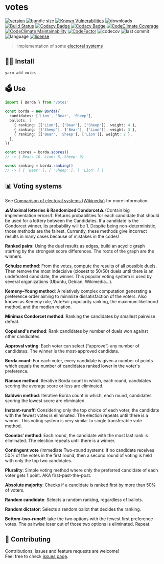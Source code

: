 # votes

[![version](https://img.shields.io/npm/v/votes)](https://www.npmjs.com/package/votes)
![bundle size](https://img.shields.io/bundlephobia/min/votes)
[![Known Vulnerabilities](https://snyk.io/test/github/lzear/votes/badge.svg?targetFile=package.json)](https://snyk.io/test/github/lzear/votes?targetFile=package.json)
![downloads](https://img.shields.io/npm/dm/votes)
[![Build Status](https://travis-ci.com/lzear/votes.svg?branch=master)](https://travis-ci.com/lzear/votes)
[![Codacy Badge](https://app.codacy.com/project/badge/Coverage/d2378c63d95f41efb79072176f015976)](https://www.codacy.com/gh/lzear/votes/dashboard?utm_source=github.com&utm_medium=referral&utm_content=lzear/votes&utm_campaign=Badge_Coverage)
[![Codacy Badge](https://api.codacy.com/project/badge/Grade/08af655918d741d1bffca7ec12ba72be)](https://app.codacy.com/gh/lzear/votes?utm_source=github.com&utm_medium=referral&utm_content=lzear/votes&utm_campaign=Badge_Grade_Settings)
[![CodeClimate Coverage](https://api.codeclimate.com/v1/badges/0a98aa30f16e04bc3eac/test_coverage)](https://codeclimate.com/github/lzear/votes/test_coverage)
[![CodeClimate Maintainability](https://api.codeclimate.com/v1/badges/0a98aa30f16e04bc3eac/maintainability)](https://codeclimate.com/github/lzear/votes/maintainability)
[![CodeFactor](https://www.codefactor.io/repository/github/lzear/votes/badge)](https://www.codefactor.io/repository/github/lzear/votes)
![codecov](https://codecov.io/gh/lzear/votes/branch/master/graph/badge.svg?token=Fd9Jk4FeBY)
![last commit](https://img.shields.io/github/last-commit/lzear/votes)
![language](https://img.shields.io/github/languages/top/lzear/votes)
[![license](https://img.shields.io/github/license/lzear/votes)](https://github.com/lzear/votes/blob/master/LICENSE)

> Implementation of some
> [electoral systems](https://en.wikipedia.org/wiki/Electoral_system)

## 🧑‍💻 Install

```sh
yarn add votes
```

## 🗳️ Use

```typescript
import { Borda } from 'votes'

const borda = new Borda({
  candidates: ['Lion', 'Bear', 'Sheep'],
  ballots: [
    { ranking: [['Lion'], ['Bear'], ['Sheep']], weight: 4 },
    { ranking: [['Sheep'], ['Bear'], ['Lion']], weight: 3 },
    { ranking: [['Bear', 'Sheep'], ['Lion']], weight: 2 },
  ],
})

const scores = borda.scores()
// -> { Bear: 10, Lion: 8, Sheep: 9}

const ranking = borda.ranking()
// -> [ [ 'Bear' ], [ 'Sheep' ], [ 'Lion' ] ]
```

## 📊 Voting systems

See
[Comparison of electoral systems (Wikipedia)](https://en.wikipedia.org/wiki/Comparison_of_electoral_systems)
for more information.

**⚠️Maximal lotteries & Randomized Condorcet⚠️** (Contain big implementation
errors!): Returns probabilities for each candidate that should be used for a
lottery between the Candidates. If a candidate is the Condorcet winner, its
probability will be 1. Despite being non-deterministic, those methods are the
fairest. Currently, these methods give incorrect results in many cases because
of mistakes in the codes!

**Ranked pairs**: Using the duel results as edges, build an acyclic graph
starting by the strongest score differences. The roots of the graph are the
winners.

**Schulze method**: From the votes, compute the results of all possible duels.
Then remove the most indecisive (closest to 50/50) duels until there is an
undefeated candidate, the winner. This popular voting system is used by several
organizations (Ubuntu, Debian, Wikimedia...).

**Kemeny–Young method**: A relatively complex computation generating a
preference order aiming to minimize dissatisfaction of the voters. Also known as
Kemeny rule, VoteFair popularity ranking, the maximum likelihood method, and the
median relation.

**Minimax Condorcet method**: Ranking the candidates by smallest pairwise
defeat.

**Copeland's method**: Rank candidates by number of duels won against other
candidates.

**Approval voting**: Each voter can select (“approve”) any number of candidates.
The winner is the most-approved candidate.

**Borda count**: For each voter, every candidate is given a number of points
which equals the number of candidates ranked lower in the voter's preference.

**Nanson method**: Iterative Borda count in which, each round, candidates
scoring the average score or less are eliminated.

**Baldwin method**: Iterative Borda count in which, each round, candidates
scoring the lowest score are eliminated.

**Instant-runoff**: Considering only the top choice of each voter, the candidate
with the fewest votes is eliminated. The election repeats until there is a
winner. This voting system is very similar to single transferable vote method.

**Coombs' method**: Each round, the candidate with the most last rank is
eliminated. The election repeats until there is a winner.

**Contingent vote** (immediate Two-round system): If no candidate receives 50%
of the votes in the first round, then a second round of voting is held with only
the top two candidates.

**Plurality**: Simple voting method where only the preferred candidate of each
voter gets 1 point. AKA first-past-the-post.

**Absolute majority**: Checks if a candidate is ranked first by more than 50% of
voters.

**Random candidate**: Selects a random ranking, regardless of ballots.

**Random dictator**: Selects a random ballot that decides the ranking.

**Bottom-two-runoff**: take the two options with the fewest first preference
votes. The pairwise loser out of those two options is eliminated. Repeat.

## 🤝 Contributing

Contributions, issues and feature requests are welcome!<br /> Feel free to check
[issues page](https://github.com/lzear/votes/issues).
